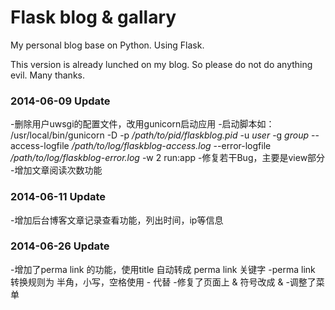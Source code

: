 Flask blog & gallary
==========

My personal blog base on Python. Using Flask.

This version is already lunched on my blog. So please do not do anything evil. Many thanks.


### 2014-06-09 Update
-删除用户uwsgi的配置文件，改用gunicorn启动应用
-启动脚本如：
	/usr/local/bin/gunicorn -D -p _/path/to/pid/flaskblog.pid_ -u _user_ -g _group_ --access-logfile _/path/to/log/flaskblog-access.log_ --error-logfile _/path/to/log/flaskblog-error.log_ -w 2 run:app
-修复若干Bug，主要是view部分
-增加文章阅读次数功能

### 2014-06-11 Update
-增加后台博客文章记录查看功能，列出时间，ip等信息

### 2014-06-26 Update
-增加了perma link 的功能，使用title 自动转成 perma link 关键字
-perma link 转换规则为 半角，小写，空格使用 - 代替
-修复了页面上 & 符号改成 &amp; 
-调整了菜单